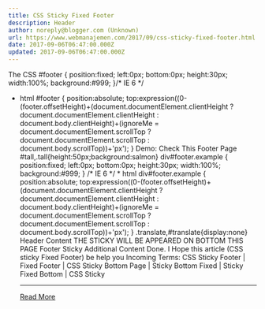 ```yaml
---
title: CSS Sticky Fixed Footer
description: Header
author: noreply@blogger.com (Unknown)
url: https://www.webmanajemen.com/2017/09/css-sticky-fixed-footer.html
date: 2017-09-06T06:47:00.000Z
updated: 2017-09-06T06:47:00.000Z
---
```


The CSS
#footer {
position:fixed;
left:0px;
bottom:0px;
height:30px;
width:100%;
background:#999;
}/* IE 6 */
* html #footer {
position:absolute;
top:expression((0-(footer.offsetHeight)+(document.documentElement.clientHeight
? document.documentElement.clientHeight :
document.body.clientHeight)+(ignoreMe =
document.documentElement.scrollTop ?
document.documentElement.scrollTop :
document.body.scrollTop))+'px');
}
Demo:
Check This Footer Page
#tall,.tall{height:50px;background:salmon} div#footer.example { position:fixed; left:0px; bottom:0px; height:30px; width:100%; background:#999; } /* IE 6 */ * html div#footer.example { position:absolute; top:expression((0-(footer.offsetHeight)+(document.documentElement.clientHeight ? document.documentElement.clientHeight : document.body.clientHeight)+(ignoreMe = document.documentElement.scrollTop ? document.documentElement.scrollTop : document.body.scrollTop))+'px'); } .translate,#translate{display:none} 
Header
Content
THE STICKY WILL BE APPEARED ON BOTTOM THIS PAGE
Footer Sticky
Additional Content
Done. I Hope this article (CSS sticky Fixed Footer) be help you
Incoming Terms: CSS Sticky Footer | Fixed Footer | CSS Sticky Bottom Page | Sticky Bottom Fixed | Sticky Fixed Bottom | CSS Sticky<hr/> <a href="https://www.webmanajemen.com/2017/09/css-sticky-fixed-footer.html" rel="follow" class="button" id="read-more">Read More</a>